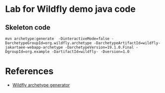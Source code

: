 # Lab for Wildfly demo java code

## Skeleton code 

```shell
mvn archetype:generate  -DinteractiveMode=false -DarchetypeGroupId=org.wildfly.archetype -DarchetypeArtifactId=wildfly-jakartaee-webapp-archetype -DarchetypeVersion=19.1.0.Final -DgroupId=org.example -DartifactId=wildfly- -Dversion=1.0
```

# References
- [Wildfly archetype generator][1]

[1]:https://frankies.gitee.io/blog/arche-tools/index.html
